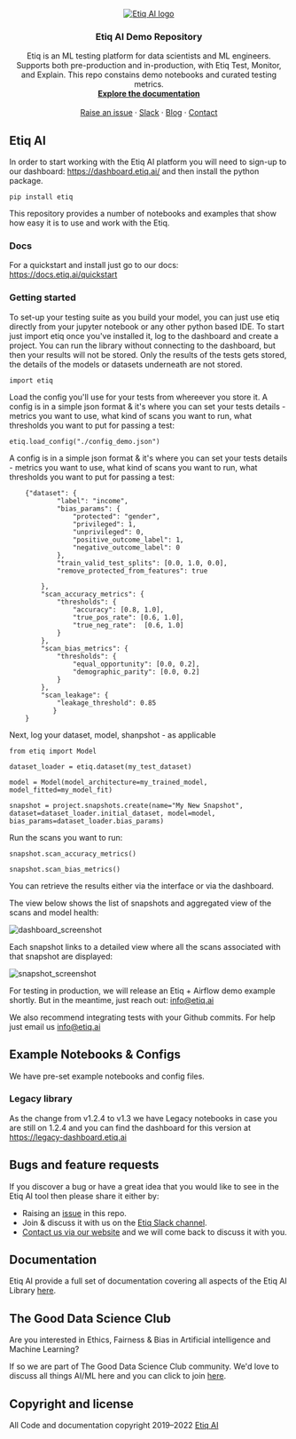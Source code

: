 <p align="center">
  <a href="https://etiq.ai">
    <img src="https://etiq.ai/etiq-ai-logo-transparent.png" alt="Etiq AI logo">
  </a>
</p>

<h3 align="center">Etiq AI Demo Repository</h3>

<p align="center">
  Etiq is an ML testing platform for data scientists and ML engineers. Supports both pre-production and in-production, with Etiq Test, Monitor, and Explain. This repo constains demo notebooks and curated testing metrics.
  <br>
  <a href="https://docs.etiq.ai"><strong>Explore the documentation</strong></a>
  <br>
  <br>
  <a href="https://github.com/ETIQ-AI/demo/issues">Raise an issue</a>
  ·
  <a href="https://etiqcore.slack.com/signup#/domain-signup">Slack</a>
  ·
  <a href="https://etiq.ai/blog">Blog</a>
  ·
  <a href="https://etiq.ai/contact-us">Contact</a>
</p>

## Etiq AI 

In order to start working with the Etiq AI platform you will need to sign-up to our dashboard: https://dashboard.etiq.ai/ and then install the python package. 

    pip install etiq

This repository provides a number of notebooks and examples that show how easy it is to use and work with the Etiq.

### Docs

For a quickstart and install just go to our docs: https://docs.etiq.ai/quickstart

### Getting started

To set-up your testing suite as you build your model, you can just use etiq directly from your jupyter notebook or any other python based IDE. To start just import etiq once you've installed it, log to the dashboard and create a project.
You can run the library without connecting to the dashboard, but then your results will not be stored. 
Only the results of the tests gets stored, the details of the models or datasets underneath are not stored.

    import etiq
    


Load the config you'll use for your tests from whereever you store it. A config is in a simple json format & it's where you can set your tests details - metrics you want to use, what kind of scans you want to run, what thresholds you want to put for passing a test:

    etiq.load_config("./config_demo.json")

A config is in a simple json format & it's where you can set your tests details - metrics you want to use, what kind of scans you want to run, what thresholds you want to put for passing a test:


        {"dataset": {
                "label": "income",
                "bias_params": {
                    "protected": "gender",
                    "privileged": 1,
                    "unprivileged": 0,
                    "positive_outcome_label": 1,
                    "negative_outcome_label": 0
                },
                "train_valid_test_splits": [0.0, 1.0, 0.0],
                "remove_protected_from_features": true
                
            },
            "scan_accuracy_metrics": {
                "thresholds": {
                    "accuracy": [0.8, 1.0],
                    "true_pos_rate": [0.6, 1.0],
                    "true_neg_rate":  [0.6, 1.0]           
                }
            },
            "scan_bias_metrics": {
                "thresholds": {
                    "equal_opportunity": [0.0, 0.2],
                    "demographic_parity": [0.0, 0.2]     
                }
            }, 
            "scan_leakage": {
                "leakage_threshold": 0.85
               }
        }

Next, log your dataset, model, shanpshot - as applicable

    from etiq import Model
     
    dataset_loader = etiq.dataset(my_test_dataset)
      
    model = Model(model_architecture=my_trained_model, model_fitted=my_model_fit)
     
    snapshot = project.snapshots.create(name="My New Snapshot", dataset=dataset_loader.initial_dataset, model=model, bias_params=dataset_loader.bias_params)


Run the scans you want to run:

    snapshot.scan_accuracy_metrics()
     
    snapshot.scan_bias_metrics()
     

You can retrieve the results either via the interface or via the dashboard.

The view below shows the list of snapshots and aggregated view of the scans and model health:


![dashboard_screenshot](https://user-images.githubusercontent.com/94112047/164801597-b100f7fa-a82c-441d-91a3-05bdf480852c.png)



Each snapshot links to a detailed view where all the scans associated with that snapshot are displayed:

![snapshot_screenshot](https://user-images.githubusercontent.com/94112047/164801679-086dc4c3-754b-4d58-9c64-6367fadcfd7f.png)





For testing in production, we will release an Etiq + Airflow demo example shortly. But in the meantime, just reach out: info@etiq.ai

We also recommend integrating tests with your Github commits. For help just email us info@etiq.ai


## Example Notebooks & Configs

We have pre-set example notebooks and config files.

### Legacy library

As the change from v1.2.4 to v1.3 we have Legacy notebooks in case you are still on 1.2.4 and you can find the dashboard for this version at https://legacy-dashboard.etiq.ai

## Bugs and feature requests

If you discover a bug or have a great idea that you would like to see in the Etiq AI tool then please share it either by:

- Raising an [issue](https://github.com/ETIQ-AI/demo/issues) in this repo.
- Join &amp; discuss it with us on the [Etiq Slack channel](https://etiqcore.slack.com/signup#/domain-signup).
- [Contact us via our website](https://etiq.ai/contact-us) and we will come back to discuss it with you.

## Documentation

Etiq AI provide a full set of documentation covering all aspects of the Etiq AI Library [here](https://docs.etiq.ai/).

## The Good Data Science Club

Are you interested in Ethics, Fairness &amp; Bias in Artificial intelligence and Machine Learning?

If so we are part of The Good Data Science Club community. We'd love to discuss all things AI/ML here and you can click to join [here](https://gooddatascience.slack.com/signup#/domain-signup).

## Copyright and license

All Code and documentation copyright 2019–2022 [Etiq AI](https://etiq.ai)
